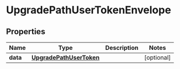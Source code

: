 
# UpgradePathUserTokenEnvelope

## Properties
Name | Type | Description | Notes
------------ | ------------- | ------------- | -------------
**data** | [**UpgradePathUserToken**](UpgradePathUserToken.md) |  |  [optional]



